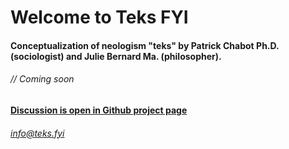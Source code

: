 # Welcome to Teks FYI 
#### Conceptualization of neologism "teks" by Patrick Chabot Ph.D. (sociologist) and Julie Bernard Ma. (philosopher). 
###### // Coming soon <br>
#### [Discussion is open in Github project page](https://github.com/julie-technilab-design/teks-fyi/discussions)
###### info@teks.fyi
